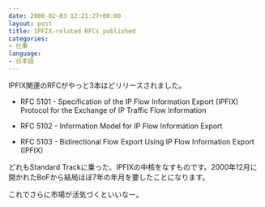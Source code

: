 ```yaml
---
date: 2008-02-03 12:21:27+00:00
layout: post
title: IPFIX-related RFCs published
categories:
- 仕事
language:
- 日本語
---
```


IPFIX関連のRFCがやっと3本ほどリリースされました。



 	
  * RFC 5101 - Specification of the IP Flow Information Export (IPFIX) Protocol for the Exchange of IP Traffic Flow Information

 	
  * RFC 5102 - Information Model for IP Flow Information Export

 	
  * RFC 5103 - Bidirectional Flow Export Using IP Flow Information Export (IPFIX)


どれもStandard Trackに乗った、IPFIXの中核をなすものです。2000年12月に開かれたBoFから結局ほぼ7年の年月を要したことになります。

これでさらに市場が活気づくといいなー。
